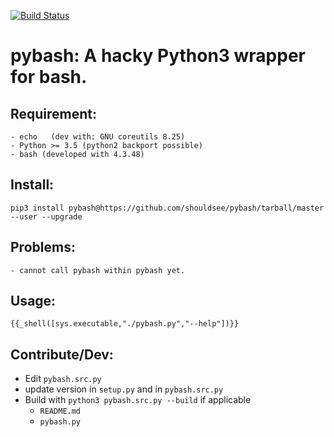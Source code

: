 [![Build Status](https://travis-ci.com/shouldsee/pybash.svg?branch=master)](https://travis-ci.com/shouldsee/pybash)

# pybash: A hacky Python3 wrapper for bash.

## Requirement: 
	- echo   (dev with: GNU coreutils 8.25)
	- Python >= 3.5 (python2 backport possible)
	- bash (developed with 4.3.48)

## Install:

`pip3 install pybash@https://github.com/shouldsee/pybash/tarball/master --user --upgrade`


## Problems:
	- cannot call pybash within pybash yet.


## Usage:

```
{{_shell([sys.executable,"./pybash.py","--help"])}}
```

## Contribute/Dev:
  - Edit `pybash.src.py`
  - update version in `setup.py` and in `pybash.src.py`
  - Build with `python3 pybash.src.py --build` if applicable
	- `README.md` 
	- `pybash.py`
